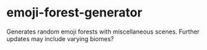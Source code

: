 # emoji-forest-generator
 
Generates random emoji forests with miscellaneous scenes. 
Further updates may include varying biomes? 
